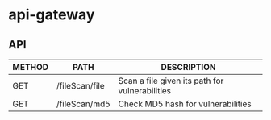 # api-gateway #

## API ##  

| METHOD | PATH | DESCRIPTION |
| ------ |----- |-------------|
| GET | /fileScan/file | Scan a file given its path for vulnerabilities |
| GET | /fileScan/md5 | Check MD5 hash for vulnerabilities |
